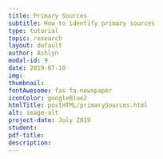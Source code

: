 ```yaml
---
title: Primary Sources
subtitle: How to identify primary sources
type: tutorial
topic: research
layout: default
author: Ashlyn
modal-id: 9
date: 2019-07-10
img:
thumbnail: 
fontAwesome: fas fa-newspaper
iconColor: googleBlue2
htmlTitle: postHTML/primarySources.html
alt: image-alt
project-date: July 2019
student:
pdf-title:
description:
---
```

